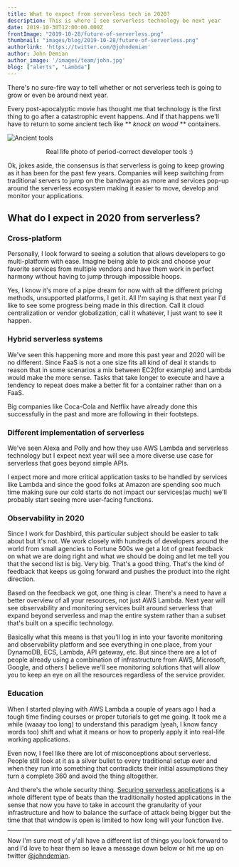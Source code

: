 ```yaml
---
title: What to expect from serverless tech in 2020?
description: This is where I see serverless technology be next year
date: 2019-10-30T12:00:00.000Z
frontImage: "2019-10-28/future-of-serverless.png"
thumbnail: "images/blog/2019-10-28/future-of-serverless.png"
authorlink: 'https://twitter.com/@johndemian'
author: John Demian
author_image: '/images/team/john.jpg'
blog: ["alerts", "Lambda"]
---
```

There's no sure-fire way to tell whether or not serverless tech is going to grow or even be around next year. 

Every post-apocalyptic movie has thought me that technology is the first thing to go after a catastrophic event happens. And if that happens we'll have to return to some ancient tech like ** *knock on wood* ** containers.

![Ancient tools](https://thepracticaldev.s3.amazonaws.com/i/8dds2n2iv6um40pb38kr.png)
<center>Real life photo of period-correct developer tools :)</center>

Ok, jokes aside, the consensus is that serverless is going to keep growing as it has been for the past few years. Companies will keep switching from traditional servers to jump on the bandwagon as more and services pop-up around the serverless ecosystem making it easier to move, develop and monitor your applications.

## What do I expect in 2020 from serverless?

### Cross-platform
Personally, I look forward to seeing a solution that allows developers to go multi-platform with ease. Imagine being able to pick and choose your favorite services from multiple vendors and have them work in perfect harmony without having to jump through impossible hoops.

Yes, I know it's more of a pipe dream for now with all the different pricing methods, unsupported platforms, I get it. All I'm saying is that next year I'd like to see some progress being made in this direction. Call it cloud centralization or vendor globalization, call it whatever, I just want to see it happen.

### Hybrid serverless systems
We've seen this happening more and more this past year and 2020 will be no different. Since FaaS is not a one size fits all kind of deal it stands to reason that in some scenarios a mix between EC2(for example) and Lambda would make the more sense. Tasks that take longer to execute and have a tendency to repeat does make a better fit for a container rather than on a FaaS.

Big companies like Coca-Cola and Netflix have already done this successfully in the past and more are following in their footsteps.


### Different implementation of serverless
We've seen Alexa and Polly and how they use AWS Lambda and serverless technology but I expect next year will see a more diverse use case for serverless that goes beyond simple APIs.

I expect more and more critical application tasks to be handled by services like Lambda and since the good folks at Amazon are spending soo much time making sure our cold starts do not impact our services(as much) we'll probably start seeing more user-facing functions.

### Observability in 2020
Since I work for Dashbird, this particular subject should be easier to talk about but it's not. We work closely with hundreds of developers around the world from small agencies to Fortune 500s we get a lot of great feedback on what we are doing right and what we should be doing and let me tell you that the second list is big. Very big.
That's a good thing. That's the kind of feedback that keeps us going forward and pushes the product into the right direction.

Based on the feedback we got, one thing is clear. There's a need to have a better overview of all your resources, not just AWS Lambda. Next year will see observability and monitoring services built around serverless that expand beyond serverless and map the entire system rather than a subset that's built on a specific technology. 

Basically what this means is that you'll log in into your favorite monitoring and observability platform and see everything in one place, from your DynamoDB, ECS, Lambda, API gateway, etc. But since there are a lot of people already using a combination of infrastructure from AWS, Microsoft, Google, and others I believe we'll see monitoring solutions that will allow you to keep an eye on all the resources regardless of the service provider.

### Education
When I started playing with AWS Lambda a couple of years ago I had a tough time finding courses or proper tutorials to get me going. It took me a while (waaay too long) to understand this paradigm (yeah, I know fancy words too) shift and what it means or how to properly apply it into real-life working applications.

Even now, I feel like there are lot of misconceptions about serverless. People still look at it as a silver bullet to every traditional setup ever and when they run into something that contradicts their initial assumptions they turn a complete 360 and avoid the thing altogether.

And there's the whole security thing. <a href="https://dashbird.io/blog/security-in-serverless/">Securing serverless applications</a> is a whole different type of beats than the traditionally hosted applications in the sense that now you have to take in account the granularity of your infrastructure and how to balance the surface of attack being bigger but the time that that window is open is limited to how long will your function live.

--- 

Now I'm sure most of y'all have a different list of things you look forward to and I'd love to hear them so leave a message down below or hit me up on twitter <a href="https://twitter.com/JohnDemian">@johndemian</a>.